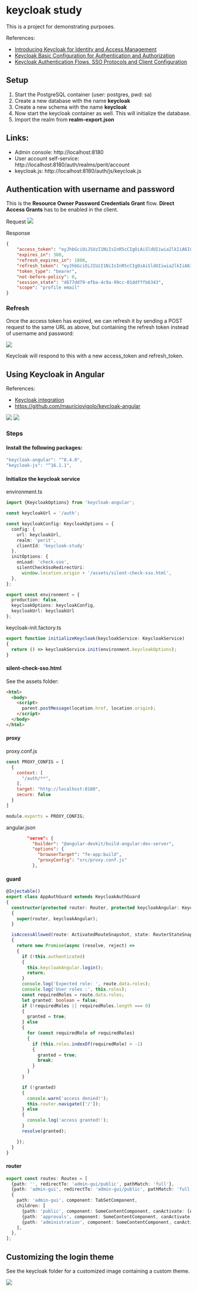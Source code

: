 # keycloak study

This is a project for demonstrating purposes.

References:
- [Introducing Keycloak for Identity and Access Management](https://www.thomasvitale.com/introducing-keycloak-identity-access-management/)
- [Keycloak Basic Configuration for Authentication and Authorization](https://www.thomasvitale.com/keycloak-configuration-authentication-authorisation/)
- [Keycloak Authentication Flows, SSO Protocols and Client Configuration](https://www.thomasvitale.com/keycloak-authentication-flow-sso-client/)

## Setup

1. Start the PostgreSQL container (user: postgres, pwd: sa)
2. Create a new database with the name __keycloak__
3. Create a new schema with the name __keycloak__
4. Now start the keycloak container as well. This will initialize the database.
5. Import the realm from __realm-export.json__

## Links:
- Admin console: http://localhost:8180
- User account self-service: http://localhost:8180/auth/realms/perit/account
- keycloak.js: http://localhost:8180/auth/js/keycloak.js

## Authentication with username and password
This is the __Resource Owner Password Credentials Grant__ flow. __Direct Access Grants__ has to be enabled in the client.

Request
![](docs/auth_request.jpg)

Response
```json
{
    "access_token": "eyJhbGciOiJSUzI1NiIsInR5cCIgOiAiSldUIiwia2lkIiA6ICJOTTR...",
    "expires_in": 300,
    "refresh_expires_in": 1800,
    "refresh_token": "eyJhbGciOiJIUzI1NiIsInR5cCIgOiAiSldUIiwia2lkIiA6ICJmYTI1ODczZi01Zj...",
    "token_type": "bearer",
    "not-before-policy": 0,
    "session_state": "d677dd79-efba-4c9a-99cc-01ddfffb6343",
    "scope": "profile email"
}
```

### Refresh

Once the access token has expired, we can refresh it by sending a POST request to the same URL as above, but containing the refresh token instead of username and password:

![](docs/refresh_request.jpg)

Keycloak will respond to this with a new access_token and refresh_token.

## Using Keycloak in Angular

References:
- [Keycloak integration](https://sairamkrish.medium.com/keycloak-integration-part-2-integration-with-angular-frontend-f2716c696a28)
- https://github.com/mauriciovigolo/keycloak-angular

![](docs/fe-1.jpg)
![](docs/fe-2.jpg)

### Steps

#### Install the following packages:
```typescript
"keycloak-angular": "^8.4.0",
"keycloak-js": "^16.1.1",
```

#### Initialize the keycloak service
environment.ts
```typescript
import {KeycloakOptions} from 'keycloak-angular';

const keycloakUrl = '/auth';

const keycloakConfig: KeycloakOptions = {
  config: {
    url: keycloakUrl,
    realm: 'perit',
    clientId: 'keycloak-study'
  },
  initOptions: {
    onLoad: 'check-sso',
    silentCheckSsoRedirectUri:
      window.location.origin + '/assets/silent-check-sso.html',
  },
};

export const environment = {
  production: false,
  keycloakOptions: keycloakConfig,
  keycloakUrl: keycloakUrl
};
```

keycloak-init.factory.ts
```typescript
export function initializeKeycloak(keycloakService: KeycloakService)
{
  return () => keycloakService.init(environment.keycloakOptions);
}
```
#### silent-check-sso.html
See the assets folder:
```html
<html>
  <body>
    <script>
      parent.postMessage(location.href, location.origin);
    </script>
  </body>
</html>
```
#### proxy
proxy.conf.js
```js
const PROXY_CONFIG = [
  {
    context: [
      "/auth/**",
    ],
    target: "http://localhost:8180",
    secure: false
  }
]

module.exports = PROXY_CONFIG;
```
angular.json
```json
        "serve": {
          "builder": "@angular-devkit/build-angular:dev-server",
          "options": {
            "browserTarget": "fe-app:build",
            "proxyConfig": "src/proxy.conf.js"
          },

```
#### guard
```typescript
@Injectable()
export class AppAuthGuard extends KeycloakAuthGuard
{
  constructor(protected router: Router, protected keycloakAngular: KeycloakService)
  {
    super(router, keycloakAngular);
  }

  isAccessAllowed(route: ActivatedRouteSnapshot, state: RouterStateSnapshot): Promise<boolean>
  {
    return new Promise(async (resolve, reject) =>
    {
      if (!this.authenticated)
      {
        this.keycloakAngular.login();
        return;
      }
      console.log('Expected role: ', route.data.roles);
      console.log('User roles :', this.roles);
      const requiredRoles = route.data.roles;
      let granted: boolean = false;
      if (!requiredRoles || requiredRoles.length === 0)
      {
        granted = true;
      } else
      {
        for (const requiredRole of requiredRoles)
        {
          if (this.roles.indexOf(requiredRole) > -1)
          {
            granted = true;
            break;
          }
        }
      }

      if (!granted)
      {
        console.warn('access denied!');
        this.router.navigate(['/']);
      } else
      {
        console.log('access granted!');
      }
      resolve(granted);

    });
  }
}
```
#### router
```typescript
export const routes: Routes = [
  {path: '', redirectTo: 'admin-gui/public', pathMatch: 'full'},
  {path: 'admin-gui', redirectTo: 'admin-gui/public', pathMatch: 'full'},
  {
    path: 'admin-gui', component: TabSetComponent,
    children: [
      {path: 'public', component: SomeContentComponent, canActivate: [AppAuthGuard], data: {roles: ['ROLE_VIEWER']}},
      {path: 'approvals', component: SomeContentComponent, canActivate: [AppAuthGuard], data: {roles: ['ROLE_APPROVER']}},
      {path: 'administration', component: SomeContentComponent, canActivate: [AppAuthGuard], data: {roles: ['ROLE_ADMIN']}},
    ],
  },
];
```

## Customizing the login theme

See the keycloak folder for a customized image containing a custom theme.

![](docs/perit_theme.jpg)
